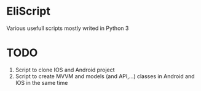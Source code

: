 # EliScript
Various usefull scripts mostly writed in Python 3


# TODO
1. Script to clone IOS and Android project
2. Script to create MVVM and models (and API,...) classes in Android and IOS in the same time
